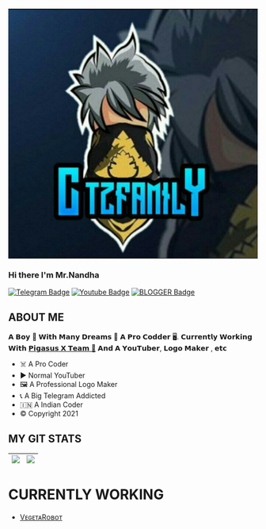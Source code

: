 <a href="https://telegram.me/ctzfamily"><img align="center" src="https://github.com/ctzfamily/Ctzfamily/blob/main/IMG_20210921_224008_888.jpg"/></a>

### Hi there I'm Mr.Nandha


[![Telegram Badge](https://img.shields.io/badge/-Ctzfamily-blue?style=plastic-square&logo=Telegram&logoColor=white&link=https://t.me/Ctzfamily)](https://t.me/ctzfamily)
[![Youtube Badge](https://img.shields.io/badge/-CartooNtamilzha-red?style=plastic-square&logo=youtube&logoColor=white&link=https://youtube.com/c/cartoontamilzha)](https://youtube.com/c/CartooNtamilzha)
[![BLOGGER Badge](https://img.shields.io/badge/-CartooNtamilzha-orange?style=plastic-square&logo=blogger&logoColor=white&link=https://blog-by-ctzfamily.blogspot.com/?m=1)](https://blog-by-ctzfamily.blogspot.com/?m=1)

## ABOUT ME
𝗔 𝗕𝗼𝘆 🙋 𝗪𝗶𝘁𝗵 𝗠𝗮𝗻𝘆 𝗗𝗿𝗲𝗮𝗺𝘀 💭 𝗔 𝗣𝗿𝗼 𝗖𝗼𝗱𝗱𝗲𝗿 🖥️. 𝗖𝘂𝗿𝗿𝗲𝗻𝘁𝗹𝘆 𝗪𝗼𝗿𝗸𝗶𝗻𝗴 𝗪𝗶𝘁𝗵 [𝗣𝗶𝗴𝗮𝘀𝘂𝘀 𝗫 𝗧𝗲𝗮𝗺 🦄](https://telegram.me/PigasusUpdates) 𝗔𝗻𝗱 𝗔 𝗬𝗼𝘂𝗧𝘂𝗯𝗲𝗿, 𝗟𝗼𝗴𝗼 𝗠𝗮𝗸𝗲𝗿 , 𝗲𝘁𝗰

- ☠️ A Pro Coder
- ▶️ Normal YouTuber
- 🖼️ A Professional Logo Maker
- 📞 A Big Telegram Addicted
- 🇮🇳 A Indian Coder
- ©️  Copyright 2021

## MY GIT STATS
<img src="https://github-readme-stats.vercel.app/api?username=AASFCYBERKING&&show_icons=true&count_private=true&theme=radical"/>|<img src="https://github-readme-streak-stats.herokuapp.com/?user=AASFCYBERKING&theme=radical"/>|
|---|---|

# CURRENTLY WORKING
<!-- CURRENTLY-WORKING:START -->
- [VᴇɢᴇᴛᴀRᴏʙᴏᴛ](https://t.me/VegetaROBOT)

<!-- CURRENTLY-WORKING:END -->
